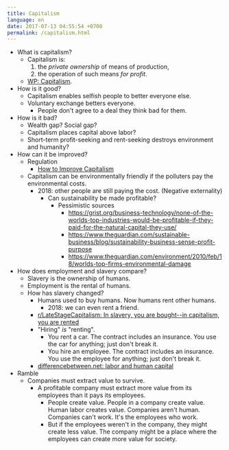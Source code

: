 ```yaml
---
title: Capitalism
language: en
date: 2017-07-13 04:55:54 +0700
permalink: /capitalism.html
---
```


- What is capitalism?
    - Capitalism is:
        1. the *private ownership* of means of production,
        1. the operation of such means *for profit*.
    - [WP: Capitalism](https://en.wikipedia.org/wiki/Capitalism).
- How is it good?
    - Capitalism enables selfish people to better everyone else.
    - Voluntary exchange betters everyone.
        - People don't agree to a deal they think bad for them.
- How is it bad?
    - Wealth gap? Social gap?
    - Capitalism places capital above labor?
    - Short-term profit-seeking and rent-seeking destroys environment and humanity?
- How can it be improved?
    - Regulation
        - [How to Improve Capitalism](https://www.youtube.com/watch?v=YOaJe68C-bU)
    - Capitalism can be environmentally friendly if the polluters pay the environmental costs.
        - 2018: other people are still paying the cost. (Negative externality)
            - Can sustainability be made profitable?
                - Pessimistic sources
                    - https://grist.org/business-technology/none-of-the-worlds-top-industries-would-be-profitable-if-they-paid-for-the-natural-capital-they-use/
                    - https://www.theguardian.com/sustainable-business/blog/sustainability-business-sense-profit-purpose
                    - https://www.theguardian.com/environment/2010/feb/18/worlds-top-firms-environmental-damage
- How does employment and slavery compare?
    - Slavery is the ownership of humans.
    - Employment is the rental of humans.
    - How has slavery changed?
        - Humans used to buy humans. Now humans rent other humans.
            - 2018: we can even rent a friend.
        - [r/LateStageCapitalism: In slavery, you are bought--in capitalism, you are rented](https://www.reddit.com/r/LateStageCapitalism/comments/68fkek/in_slavery_you_are_boughtin_capitalism_you_are/)
        - "Hiring" *is* "renting".
            - You rent a car. The contract includes an insurance. You use the car for anything; just don't break it.
            - You hire an employee. The contract includes an insurance. You use the employee for anything; just don't break it.
        - [differencebetween.net: labor and human capital](http://www.differencebetween.net/business/difference-between-labor-and-human-capital/)
- Ramble
    - Companies must extract value to survive.
        - A profitable company must extract more value
        from its employees than it pays its employees.
            - People create value. People in a company create value. Human labor creates value.
            Companies aren't human. Companies can't work. It's the employees who work.
            - But if the employees weren't in the company, they might create less value.
            The company might be a place where the employees can create more value for society.

